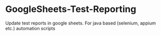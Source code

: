 # GoogleSheets-Test-Reporting
Update test reports in google sheets. For java based (selenium, appium etc.) automation scripts
